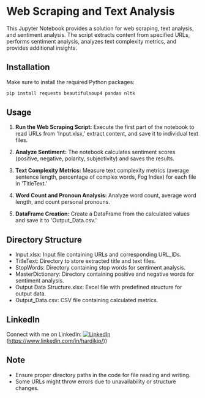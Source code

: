 # Web Scraping and Text Analysis

This Jupyter Notebook provides a solution for web scraping, text analysis, and sentiment analysis. The script extracts content from specified URLs, performs sentiment analysis, analyzes text complexity metrics, and provides additional insights.

## Installation

Make sure to install the required Python packages:

```bash
pip install requests beautifulsoup4 pandas nltk
```

## Usage

1. **Run the Web Scraping Script:** Execute the first part of the notebook to read URLs from 'Input.xlsx,' extract content, and save it to individual text files.

2. **Analyze Sentiment:** The notebook calculates sentiment scores (positive, negative, polarity, subjectivity) and saves the results.

3. **Text Complexity Metrics:** Measure text complexity metrics (average sentence length, percentage of complex words, Fog Index) for each file in 'TitleText.'

4. **Word Count and Pronoun Analysis:** Analyze word count, average word length, and count personal pronouns.

5. **DataFrame Creation:** Create a DataFrame from the calculated values and save it to 'Output_Data.csv.'

## Directory Structure

- Input.xlsx: Input file containing URLs and corresponding URL_IDs.
- TitleText: Directory to store extracted title and text files.
- StopWords: Directory containing stop words for sentiment analysis.
- MasterDictionary: Directory containing positive and negative words for sentiment analysis.
- Output Data Structure.xlsx: Excel file with predefined structure for output data.
- Output_Data.csv: CSV file containing calculated metrics.

## LinkedIn

Connect with me on LinkedIn: [![LinkedIn](https://img.shields.io/badge/-LinkedIn-blue?style=flat-square&logo=linkedin&colorB=2867B2)]([https://www.linkedin.com/in/your-linkedin-profile])(https://www.linkedin.com/in/hardikjp/))

## Note

- Ensure proper directory paths in the code for file reading and writing.
- Some URLs might throw errors due to unavailability or structure changes.





